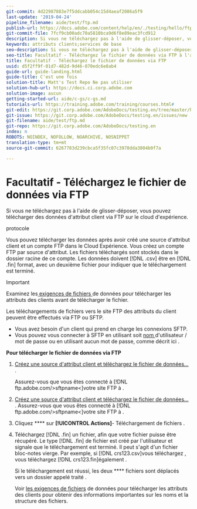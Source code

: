 ```yaml
---
git-commit: 4d22987883e7f5ddcabb054c15d4aeaf2086a5f9
last-update: '2019-04-24'
pipeline_filename: aide/test/ftp.md
publish-url: https://docs.adobe.com/content/help/en/./testing/hello/ftp.html
git-commit-file: 7fcf9cb00adc70a5810bca9d6f8e89eac3fcd912
description: Si vous ne téléchargez pas à l'aide de glisser-déposer, vous pouvez télécharger des données d'attribut client via FTP sur le cloud d'expérience.
keywords: attributs clients;services de base
seo-description: Si vous ne téléchargez pas à l'aide de glisser-déposer, vous pouvez télécharger des données d'attribut client via FTP sur le cloud d'expérience.
seo-title: Facultatif - Téléchargez le fichier de données via FTP à l'aide d'Adobe Experience Cloud
title: Facultatif - Téléchargez le fichier de données via FTP
uuid: d5f2ff9f-01d7-482d-9d46-070edc6e8ab4
guide-url: guide-landing.html
guide-title: C'est une fois
solution-title: Matt's Test Repo Ne pas utiliser
solution-hub-url: https://docs.ci.corp.adobe.com
solution-image: aucun
getting-started-url: aide/c-gs/c-gs.md
tutorials-url: https://training.adobe.com/training/courses.html#
git-edit: https://git.corp.adobe.com/AdobeDocs/testing.en/tree/master/help/testing/ftp.md
git-issue: https://git.corp.adobe.com/AdobeDocs/testing.en/issues/new
git-filename: aide/test/ftp.md
git-repo: https://git.corp.adobe.com/AdobeDocs/testing.en
index: n
ROBOTS: NOINDEX, NOFOLLOW, NOARCHIVE, NOSNIPPET
translation-type: tm+mt
source-git-commit: 6267783d239cbca5f35fc07c3978dda3804b0f7a

---
```


# Facultatif - Téléchargez le fichier de données via FTP

Si vous ne téléchargez pas à l'aide de glisser-déposer, vous pouvez télécharger des données d'attribut client via FTP sur le cloud d'expérience.

protocole

Vous pouvez télécharger les données après avoir créé une source d'attribut client et un compte FTP dans le Cloud Expérience. Vous créez un compte FTP par source d'attribut. Les fichiers téléchargés sont stockés dans le dossier racine de ce compte. Les données doivent [!DNL  .csv] être en [!DNL  .fin] format, avec un deuxième fichier pour indiquer que le téléchargement est terminé.

>[!IMPORTANT]
>
>Examinez les[ exigences de fichiers ](tables.md) de données pour télécharger les attributs des clients avant de télécharger le fichier.



Les téléchargements de fichiers vers le site FTP des attributs du client peuvent être effectués via FTP ou SFTP.

* Vous avez besoin d'un client qui prend en charge les connexions SFTP.
* Vous pouvez vous connecter à SFTP en utilisant soit [ nom ](https://marketing.adobe.com/resources/help/en_US/whitepapers/ftp/?f=ftp_sftp_cert_auth)d'utilisateur / mot de passe ou en utilisant aucun mot de passe, comme décrit ici .

**Pour télécharger le fichier de données via FTP**

1. [Créez une source d'attribut client et téléchargez le fichier de données... ](tables.md).

   Assurez-vous que vous êtes connecté à [!DNL  ftp.adobe.com/>sftpname<]votre site FTP à .

1. [Créez une source d'attribut client et téléchargez le fichier de données... ](tables.md).
Assurez-vous que vous êtes connecté à [!DNL  ftp.adobe.com/>sftpname<]votre site FTP à .

1. Cliquez **** sur **[!UICONTROL Actions]**- Téléchargement de fichiers .

1. Téléchargez [!DNL  .fin] un fichier, afin que votre fichier puisse être récupéré.
Le type [!DNL  .fin] de fichier est créé par l'utilisateur et signale que le téléchargement est terminé. Il peut s'agit d'un fichier bloc-notes vierge. Par exemple, si [!DNL  crs123.csv]vous téléchargez , vous téléchargez [!DNL  crs123.fin]également .

   Si le téléchargement est réussi, les deux **** fichiers sont déplacés vers un dossier appelé traité .

   Voir [les exigences de fichiers](tables.md) de données pour télécharger les attributs des clients pour obtenir des informations importantes sur les noms et la structure des fichiers.
